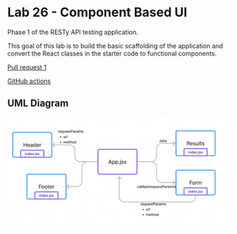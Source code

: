 # Lab 26 - Component Based UI

Phase 1 of the RESTy API testing application.

This goal of this lab is to build the basic scaffolding of the application and convert the React classes in the starter code to functional components.

[Pull request 1](https://github.com/ezgi-c/resty/pull/1)

[GitHub actions](https://github.com/ezgi-c/resty/actions/)

## UML Diagram

![UML](lab26UML.png)
